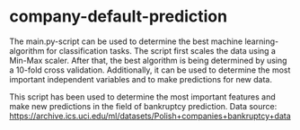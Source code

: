 # company-default-prediction

The main.py-script can be used to determine the best machine learning-algorithm for classification tasks. The script first scales the data using a Min-Max scaler. After that, the best algorithm is being determined by using a 10-fold cross validation. Additionally, it can be used to determine the most important independent variables and to make predictions for new data. 

This script has been used to determine the most important features and make new predictions in the field of bankruptcy prediction.
Data source: https://archive.ics.uci.edu/ml/datasets/Polish+companies+bankruptcy+data

